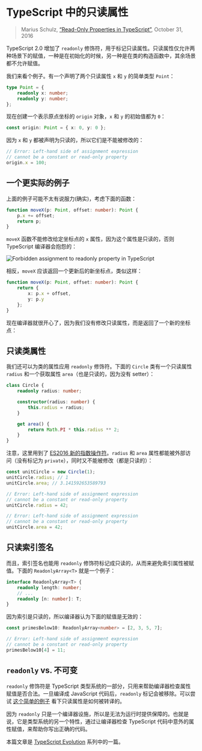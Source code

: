 TypeScript 中的只读属性
==================================

> Marius Schulz, [“Read-Only Properties in TypeScript”](https://mariusschulz.com/blog/read-only-properties-in-typescript), October 31, 2016

TypeScript 2.0 增加了 `readonly` 修饰符，用于标记只读属性。只读属性仅允许两种场景下的赋值，一种是在初始化的时候，另一种是在类的构造函数中，其余场景都不允许赋值。

我们来看个例子。有一个声明了两个只读属性 `x` 和 `y` 的简单类型 `Point`：

```ts
type Point = {
    readonly x: number;
    readonly y: number;
};
```

现在创建一个表示原点坐标的 `origin` 对象，`x` 和 `y` 的初始值都为 `0`：

```ts
const origin: Point = { x: 0, y: 0 };
```

因为 `x` 和 `y` 都被声明为只读的，所以它们是不能被修改的：

```ts
// Error: Left-hand side of assignment expression
// cannot be a constant or read-only property
origin.x = 100;
```

一个更实际的例子
------------------------------------------------------

上面的例子可能不太有说服力(确实)，考虑下面的函数：

```ts
function moveX(p: Point, offset: number): Point {
    p.x += offset;
    return p;
}
```

`moveX` 函数不能修改给定坐标点的 `x` 属性，因为这个属性是只读的，否则 TypeScript 编译器会抱怨的：

![Forbidden assignment to readonly property in TypeScript](https://mariusschulz.com/images/content/typescript_readonly_properties-2x.a5pst655tj.imm.png)

相反，`moveX` 应该返回一个更新后的新坐标点，类似这样：

```ts
function moveX(p: Point, offset: number): Point {
    return {
        x: p.x + offset,
        y: p.y
    };
}
```

现在编译器就很开心了，因为我们没有修改只读属性，而是返回了一个新的坐标点：

只读类属性
----------------------------------------------------------

我们还可以为类的属性应用 `readonly` 修饰符。下面的 `Circle` 类有一个只读属性 `radius` 和一个获取属性 `area`（也是只读的，因为没有 setter）：


```ts
class Circle {
    readonly radius: number;

    constructor(radius: number) {
        this.radius = radius;
    }

    get area() {
        return Math.PI * this.radius ** 2;
    }
}
```

注意，这里用到了 [ES2016 新的指数操作符](https://mariusschulz.com/blog/the-exponentiation-operator-in-javascript)。`radius` 和 `area` 属性都能被外部访问（没有标记为 `private`），同时又不能被修改（都是只读的）：

```ts
const unitCircle = new Circle(1);
unitCircle.radius; // 1
unitCircle.area; // 3.141592653589793

// Error: Left-hand side of assignment expression
// cannot be a constant or read-only property
unitCircle.radius = 42;

// Error: Left-hand side of assignment expression
// cannot be a constant or read-only property
unitCircle.area = 42;
```

只读索引签名
----------------------------------------------------------

而且，索引签名也能用 `readonly` 修饰符标记成只读的，从而来避免索引属性被赋值。下面的 `ReadonlyArray<T>` 就是一个例子：

```ts
interface ReadonlyArray<T> {
    readonly length: number;
    // ...
    readonly [n: number]: T;
}
```

因为索引是只读的，所以编译器认为下面的赋值是无效的：

```ts
const primesBelow10: ReadonlyArray<number> = [2, 3, 5, 7];

// Error: Left-hand side of assignment expression
// cannot be a constant or read-only property
primesBelow10[4] = 11;
```

`readonly` vs. 不可变
---------------------------------------------------------

`readonly` 修饰符是 TypeScript 类型系统的一部分，只用来帮助编译器检查属性赋值是否合法。一旦编译成 JavaScript 代码后，`readonly` 标记会被移除。可以尝试 [这个简单的例子](https://www.typescriptlang.org/play?#code/C4TwDgpgBACg9gSwHbCgXigbwLACgoFQBOEAhgCZxIA2IUAHgFxRICuAtgEYREDcehYmUo06IZmy49+uAL4y8AYyoBnVHCIIA5smbxkqDJgbMADABoo4qKajy8QA) 看下只读属性是如何被转译的。

因为 `readonly` 只是一个编译器设施，所以是无法为运行时提供保障的。也就是说，它是类型系统的另一个特性，通过让编译器检查 TypeScript 代码中意外的属性赋值，来帮助你写出正确的代码。

本篇文章是 [TypeScript Evolution](https://mariusschulz.com/blog/series/typescript-evolution) 系列中的一篇。
